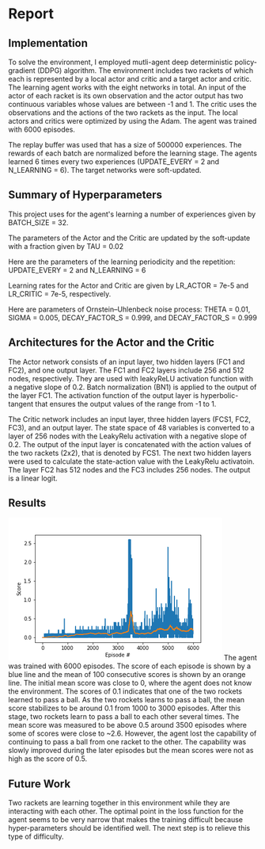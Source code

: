 # Report

## Implementation
To solve the environment, I employed mutli-agent deep deterministic policy-gradient (DDPG) algorithm.  The environment includes two rackets of which each is represented by a local actor and critic and a target actor and critic. The learning agent works with the eight networks in total. An input of the actor of each racket is its own observation and the actor output has two continuous variables whose values are between -1 and 1.  The critic uses the observations and the actions of the two rackets as the input.  The local actors and critics were optimized by using the Adam. The agent was trained with 6000 episodes.

The replay buffer was used that has a size of 500000 experiences. The rewards of each batch are normalized before the learning stage. The agents learned 6 times every two experiences (UPDATE_EVERY = 2 and N_LEARNING = 6).  The target networks were soft-updated.  

## Summary of Hyperparameters
This project uses for the agent's learning a number of experiences given by BATCH_SIZE = 32.

The parameters of the Actor and the Critic are updated by the soft-update with a fraction given by TAU = 0.02

Here are the parameters of the learning periodicity and the repetition: UPDATE_EVERY = 2 and N_LEARNING = 6

Learning rates for the Actor and Critic are given by LR_ACTOR = 7e-5 and LR_CRITIC = 7e-5, respectively.

Here are parameters of Ornstein–Uhlenbeck noise process: THETA = 0.01, SIGMA = 0.005, DECAY_FACTOR_S = 0.999, and DECAY_FACTOR_S = 0.999


## Architectures for the Actor and the Critic
The Actor network consists of an input layer, two hidden layers (FC1 and FC2), and one output layer.  The FC1 and FC2 layers include 256 and 512 nodes, respectively.  They are used with leakyReLU activation function with a negative slope of 0.2.  Batch normalization (BN1) is applied to the output of the layer FC1.  The activation function of the output layer is hyperbolic-tangent that ensures the output values of the range from -1 to 1.

The Critic network includes an input layer, three hidden layers (FCS1, FC2, FC3), and an output layer.  The state space of 48 variables is converted to a layer of 256 nodes with the LeakyRelu activation with a negative slope of 0.2.  The output of the input layer is concatenated with the action values of the two rackets (2x2), that is denoted by FCS1. The next two hidden layers were used to calculate the state-action value with the LeakyRelu activatoin. The layer FC2 has 512 nodes and the FC3 includes 256 nodes. The output is a linear logit.

## Results
![Figure of Score](https://github.com/hurxx018/Udacity_CollaborationAndCompetition/blob/master/scores_collaboration_and_competition.png)
The agent was trained with 6000 episodes. The score of each episode is shown by a blue line and the mean of 100 consecutive scores is shown by an orange line.  The initial mean score was close to 0, where the agent does not know the environment.  The scores of 0.1 indicates that one of the two rockets learned to pass a ball. As the two rockets learns to pass a ball, the mean score stabilizes to be around 0.1 from 1000 to 3000 episodes.  After this stage, two rockets learn to pass a ball to each other several times. The mean score was measured to be above 0.5 around 3500 episodes where some of scores were close to ~2.6.  However, the agent lost the capability of continuing to pass a ball from one racket to the other.  The capability was slowly improved during the later episodes but the mean scores were not as high as the score of 0.5.


## Future Work
Two rackets are learning together in this environment while they are interacting with each other.  The optimal point in the loss function for the agent seems to be very narrow that makes the training difficult because hyper-parameters should be identified well. The next step is to relieve this type of difficulty.